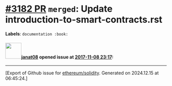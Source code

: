 # [\#3182 PR](https://github.com/ethereum/solidity/pull/3182) `merged`: Update introduction-to-smart-contracts.rst
**Labels**: `documentation :book:`


#### <img src="https://avatars.githubusercontent.com/u/11337345?v=4" width="50">[janat08](https://github.com/janat08) opened issue at [2017-11-08 23:17](https://github.com/ethereum/solidity/pull/3182):






-------------------------------------------------------------------------------



[Export of Github issue for [ethereum/solidity](https://github.com/ethereum/solidity). Generated on 2024.12.15 at 06:45:24.]
